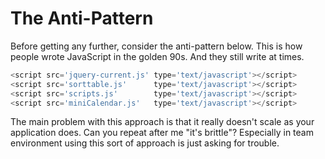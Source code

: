 # The Anti-Pattern

Before getting any further, consider the anti-pattern below. This is how people wrote JavaScript in the golden 90s. And they still write at times.

```js
<script src='jquery-current.js' type='text/javascript'></script>
<script src='sorttable.js'      type='text/javascript'></script>
<script src='scripts.js'        type='text/javascript'></script>
<script src='miniCalendar.js'   type='text/javascript'></script>
```

The main problem with this approach is that it really doesn't scale as your application does. Can you repeat after me "it's brittle"? Especially in team environment using this sort of approach is just asking for trouble.
